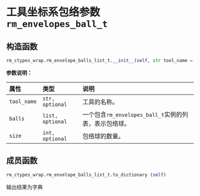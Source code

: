 # 工具坐标系包络参数`rm_envelopes_ball_t`

## 构造函数

```Python
rm_ctypes_wrap.rm_envelope_balls_list_t.__init__(self, str tool_name = None, balls = None, size = None)
```

**参数说明：**

|  属性  |  类型  |  说明  |
| :--- | :--- | :--- |
| `tool_name` | `str, optional`       | 工具的名称。       |
| `balls`    | `list, optional`      | 一个包含`rm_envelopes_ball_t`实例的列表，表示包络球。 |
| `size`     | `int, optional`       | 包络球的数量。     |

## 成员函数

```Python
rm_ctypes_wrap.rm_envelope_balls_list_t.to_dictionary (self)
```

输出结果为字典
